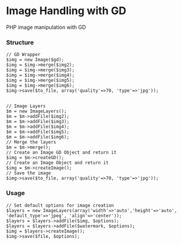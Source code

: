 Image Handling with GD
=======

PHP image manipulation with GD



### Structure

    // GD Wrapper
    $img = new Image($gd);
    $img = $img->merge($img2);
    $img = $img->merge($img3);
    $img = $img->merge($img4);
    $img = $img->merge($img5);
    $img = $img->merge($img6);
    $img->save($to_file, array('quality'=>70, 'type'=>'jpg'));


    // Image Layers
    $m = new ImageLayers();
    $m = $m->addFile($img2);
    $m = $m->addFile($img3);
    $m = $m->addFile($img4);
    $m = $m->addFile($img5);
    $m = $m->addFile($img6);
    // Merge the layers
    $m = $m->merge();
    // Create an Image GD Object and return it
    $img = $m->createGD();
    // Create an Image Object and return it
    $img = $m->createImage();
    // Save the image
    $img->save($to_file, array('quality'=>70, 'type'=>'jpg'));
    

### Usage
    
    // Set default options for image creation
    $layers = new ImageLayers(array('width'=>'auto','height'=>'auto', 'default_type'=>'jpeg', 'align'=>'center'));
    $layers = $layers->addFile($img, $options);
    $layers = $layers->addFile($watermark, $options);
    $img = $layers->createImage();
    $img->save($file, $options);
